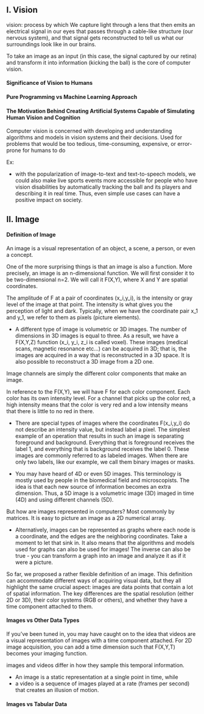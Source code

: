 ## I. Vision

vision: process by which We capture light through a lens that then emits an electrical signal in our eyes that passes through a cable-like structure (our nervous system), and that signal gets reconstructed to tell us what our surroundings look like in our brains.

To take an image as an input (in this case, the signal captured by our retina) and transform it into information (kicking the ball) is the core of computer vision.


#### Significance of Vision to Humans


#### Pure Programming vs Machine Learning Approach


#### The Motivation Behind Creating Artificial Systems Capable of Simulating Human Vision and Cognition

Computer vision is concerned with developing and understanding algorithms and models in vision systems and their decisions. Used for problems that would be too tedious, time-consuming, expensive, or error-prone for humans to do

Ex:  
- with the popularization of image-to-text and text-to-speech models, we could also make live sports events more accessible for people who have vision disabilities by automatically tracking the ball and its players and describing it in real time. Thus, even simple use cases can have a positive impact on society.


## II. Image


#### Definition of Image

An image is a visual representation of an object, a scene, a person, or even a concept.


One of the more surprising things is that an image is also a function. More precisely, an image is an n-dimensional function. We will first consider it to be two-dimensional n=2. We will call it
F(X,Y), where X and Y are spatial coordinates.


The amplitude of F at a pair of coordinates (x_i,y_i), is the intensity or gray level of the image at that point. The intensity is what gives you the perception of light and dark. Typically, when we have the coordinate pair x_1 and y_1, we refer to them as pixels (picture elements).

- A different type of image is volumetric or 3D images. The number of dimensions in 3D images is equal to three. As a result, we have a F(X,Y,Z) function (x_i, y_i, z_i is called voxel). These images (medical scans, magnetic resonance etc...) can be acquired in 3D; that is, the images are acquired in a way that is reconstructed in a 3D space.  It is also possible to reconstruct a 3D image from a 2D one.


Image channels are simply the different color components that make an image. 

In reference to the F(X,Y), we will have
F for each color component. Each color has its own intensity level. For a channel that picks up the color red, a high intensity means that the color is very red and a low intensity means that there is little to no red in there.


- There are special types of images where the coordinates F(x_i,y_i) do not describe an intensity value, but instead label a pixel. The simplest example of an operation that results in such an image is separating foreground and background. Everything that is foreground receives the label 1, and everything that is background receives the label 0. These images are commonly referred to as labeled images. When there are only two labels, like our example, we call them binary images or masks.

- You may have heard of 4D or even 5D images. This terminology is mostly used by people in the biomedical field and microscopists. The idea is that each new source of information becomes an extra dimension. Thus, a 5D image is a volumetric image (3D) imaged in time (4D) and using different channels (5D).


But how are images represented in computers? Most commonly by matrices. It is easy to picture an image as a 2D numerical array.


- Alternatively, images can be represented as graphs where each node is a coordinate, and the edges are the neighboring coordinates. Take a moment to let that sink in. It also means that the algorithms and models used for graphs can also be used for images! The inverse can also be true - you can transform a graph into an image and analyze it as if it were a picture.



So far, we proposed a rather flexible definition of an image. This definition can accommodate different ways of acquiring visual data, but they all highlight the same crucial aspect: images are data points that contain a lot of spatial information. The key differences are the spatial resolution (either 2D or 3D), their color systems (RGB or others), and whether they have a time component attached to them.



#### Images vs Other Data Types

If you’ve been tuned in, you may have caught on to the idea that videos are a visual representation of images with a time component attached. For 2D image acquisition, you can add a time dimension such that F(X,Y,T) becomes your imaging function.


images and videos differ in how they sample this temporal information. 
- An image is a static representation at a single point in time, while 
- a video is a sequence of images played at a rate (frames per second) that creates an illusion of motion.


#### Images vs Tabular Data




